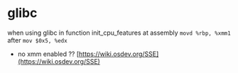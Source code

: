 # glibc

when using glibc in function init_cpu_features at assembly `movd %rbp, %xmm1` after `mov $0x5, %edx`

- no xmm enabled ?? [https://wiki.osdev.org/SSE](https://wiki.osdev.org/SSE)
